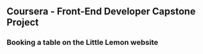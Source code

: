 ## Coursera - Front-End Developer Capstone Project

### Booking a table on the Little Lemon website

